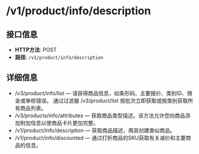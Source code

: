# /v1/product/info/description

## 接口信息

- **HTTP方法**: POST
- **路径**: `/v1/product/info/description`

## 详细信息

  * /v3/product/info/list — 请获得商品信息，如条形码、主要报价、类别ID、佣金或审核错误。 通过过滤器 /v3/product/list 按批次立即获取或按类别获取所有商品列表。
  * /v3/products/info/attributes — 获取商品类型描述。该方法允许您向商品添加附加信息以使商品卡片更加完整。
  * /v1/product/info/description — 获取商品描述，用其创建类似商品。
  * /v1/product/info/discounted — 通过打折商品的SKU获取有关减价和主要商品的信息。


